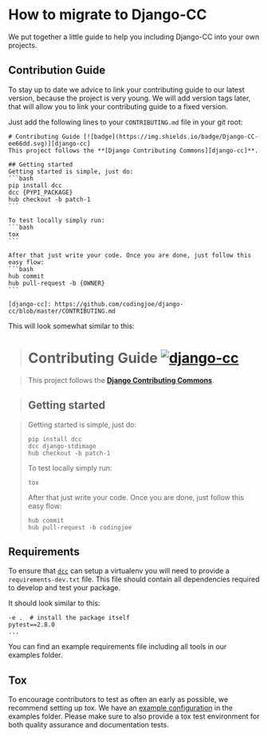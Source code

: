 # How to migrate to Django-CC

We put together a little guide to help you including Django-CC
into your own projects.

## Contribution Guide

To stay up to date we advice to link your contributing guide to our
latest version, because the project is very young. We will add version
tags later, that will allow you to link your contributing guide to a
fixed version.

Just add the following lines to your `CONTRIBUTING.md` file in your git root:

    # Contributing Guide [![badge](https://img.shields.io/badge/Django-CC-ee66dd.svg)][django-cc]
    This project follows the **[Django Contributing Commons][django-cc]**.

    ## Getting started
    Getting started is simple, just do:
    ```bash
    pip install dcc
    dcc {PYPI_PACKAGE}
    hub checkout -b patch-1
    ```
    
    To test locally simply run:
    ```bash
    tox
    ```

    After that just write your code. Once you are done, just follow this easy flow:
    ```bash
    hub commit
    hub pull-request -b {OWNER}
    ```

    [django-cc]: https://github.com/codingjoe/django-cc/blob/master/CONTRIBUTING.md

This will look somewhat similar to this:

> # Contributing Guide [![django-cc](https://img.shields.io/badge/Django-CC-ee66dd.svg)](django-cc)

> This project follows the **[Django Contributing Commons][django-cc]**.

> ## Getting started

> Getting started is simple, just do:
>
>     pip install dcc
>     dcc django-stdimage
>     hub checkout -b patch-1
> 
> To test locally simply run:
>
>     tox
>
> After that just write your code. Once you are done, just follow this easy flow:
>
>     hub commit
>     hub pull-request -b codingjoe
> 

## Requirements

To ensure that [`dcc`][dcc] can setup a virtualenv you will need to provide a
`requirements-dev.txt` file. This file should contain all dependencies
required to develop and test your package.

It should look similar to this:

    -e .  # install the package itself
    pytest==2.8.0
    ...

You can find an example requirements file including all tools in our
examples folder.

## Tox

To encourage contributors to test as often an early as possible, we
recommend setting up tox. We have an 
[example configuration](examples/tox.ini)
in the examples folder.
Please make sure to also provide a tox test environment
for both quality assurance and documentation tests.

[dcc]: DCC.md
[django-cc]: https://github.com/codingjoe/django-cc/blob/master/CONTRIBUTING.md
